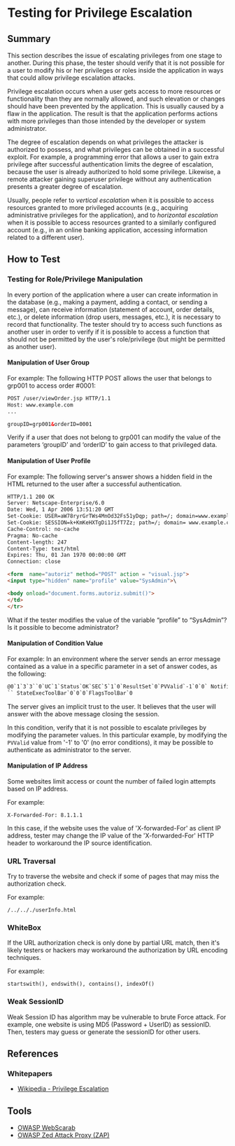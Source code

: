 # Testing for Privilege Escalation

## Summary

This section describes the issue of escalating privileges from one stage to another. During this phase, the tester should verify that it is not possible for a user to modify his or her privileges or roles inside the application in ways that could allow privilege escalation attacks.

Privilege escalation occurs when a user gets access to more resources or functionality than they are normally allowed, and such elevation or changes should have been prevented by the application. This is usually caused by a flaw in the application. The result is that the application performs actions with more privileges than those intended by the developer or system administrator.

The degree of escalation depends on what privileges the attacker is authorized to possess, and what privileges can be obtained in a successful exploit. For example, a programming error that allows a user to gain extra privilege after successful authentication limits the degree of escalation, because the user is already authorized to hold some privilege. Likewise, a remote attacker gaining superuser privilege without any authentication presents a greater degree of escalation.

Usually, people refer to *vertical escalation* when it is possible to access resources granted to more privileged accounts (e.g., acquiring administrative privileges for the application), and to *horizontal escalation* when it is possible to access resources granted to a similarly configured account (e.g., in an online banking application, accessing information related to a different user).

## How to Test

### Testing for Role/Privilege Manipulation

In every portion of the application where a user can create information in the database (e.g., making a payment, adding a contact, or sending a message), can receive information (statement of account, order details, etc.), or delete information (drop users, messages, etc.), it is necessary to record that functionality. The tester should try to access such functions as another user in order to verify if it is possible to access a function that should not be permitted by the user's role/privilege (but might be permitted as another user).

#### Manipulation of User Group

For example:
The following HTTP POST allows the user that belongs to grp001 to access order #0001:

```html
POST /user/viewOrder.jsp HTTP/1.1
Host: www.example.com
...

groupID=grp001&orderID=0001
```

Verify if a user that does not belong to grp001 can modify the value of the parameters ‘groupID’ and ‘orderID’ to gain access to that privileged data.

#### Manipulation of User Profile

For example:
The following server's answer shows a hidden field in the HTML returned to the user after a successful authentication.

```html
HTTP/1.1 200 OK
Server: Netscape-Enterprise/6.0
Date: Wed, 1 Apr 2006 13:51:20 GMT
Set-Cookie: USER=aW78ryrGrTWs4MnOd32Fs51yDqp; path=/; domain=www.example.com
Set-Cookie: SESSION=k+KmKeHXTgDi1J5fT7Zz; path=/; domain= www.example.com
Cache-Control: no-cache
Pragma: No-cache
Content-length: 247
Content-Type: text/html
Expires: Thu, 01 Jan 1970 00:00:00 GMT
Connection: close

<form  name="autoriz" method="POST" action = "visual.jsp">
<input type="hidden" name="profile" value="SysAdmin">\

<body onload="document.forms.autoriz.submit()">
</td>
</tr>
```

What if the tester modifies the value of the variable “profile” to “SysAdmin”? Is it possible to become administrator?

#### Manipulation of Condition Value

For example:
In an environment where the server sends an error message contained as a value in a specific parameter in a set of answer codes, as the following:

```html
@0`1`3`3``0`UC`1`Status`OK`SEC`5`1`0`ResultSet`0`PVValid`-1`0`0` Notifications`0`0`3`Command  Manager`0`0`0` StateToolsBar`0`0`0`     ```
`` StateExecToolBar`0`0`0`FlagsToolBar`0
```

The server gives an implicit trust to the user. It believes that the user will answer with the above message closing the session.

In this condition, verify that it is not possible to escalate privileges by modifying the parameter values. In this particular example, by modifying the `PVValid` value from '-1' to '0' (no error conditions), it may be possible to authenticate as administrator to the server.

#### Manipulation of IP Address

Some websites limit access or count the number of failed login attempts based on IP address.

For example:

`X-Forwarded-For: 8.1.1.1`

In this case, if the website uses the value of 'X-forwarded-For' as client IP address, tester may change the IP value of the 'X-forwarded-For' HTTP header to workaround the IP source identification.

### URL Traversal

Try to traverse the website and check if some of pages that may miss the authorization check.

For example:

`/../.././userInfo.html`

### WhiteBox

If the URL authorization check is only done by partial URL match, then it's likely testers or hackers may workaround the authorization by URL encoding techniques.

For example:

`startswith(), endswith(), contains(), indexOf()`

### Weak SessionID

Weak Session ID has algorithm may be vulnerable to brute Force attack. For example, one website is using MD5 (Password + UserID) as sessionID. Then, testers may guess or generate the sessionID for other users.

## References

### Whitepapers

- [Wikipedia - Privilege Escalation](https://en.wikipedia.org/wiki/Privilege_escalation)

## Tools

- [OWASP WebScarab](https://www.owasp.org/index.php/OWASP_WebScarab_Project)
- [OWASP Zed Attack Proxy (ZAP)](https://www.owasp.org/index.php/OWASP_Zed_Attack_Proxy_Project)
